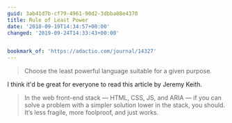 ```yaml
---
guid: 3ab41d7b-cf79-4961-90d2-3dbba08e4370
title: Rule of Least Power
date: '2018-09-19T14:34:57+00:00'
changed: '2019-09-24T14:33:43+00:00'


bookmark_of: 'https://adactio.com/journal/14327'
---
```


> Choose the least powerful language suitable for a given purpose.

I think it'd be great for everyone to read this article by Jeremy Keith.

> In the web front-end stack — HTML, CSS, JS, and ARIA — if you can solve a problem with a simpler solution lower in the stack, you should. It’s less fragile, more foolproof, and just works.
